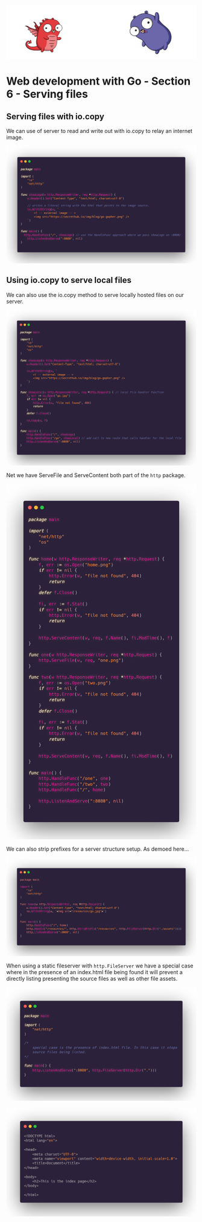 ![](/assets/gologo.png)

# Web development with Go - Section 6 - Serving files

## Serving files with io.copy

We can use of server to read and write out with io.copy to relay an internet image.

![](/assets/web/goWebMcLeod/S6/06-601-io-copy.png)

## Using io.copy to serve local files

We can also use the io.copy method to serve locally hosted files on our server.

![](/assets/web/goWebMcLeod/S6/06-602-io-copy-local-file.png)

Net we have ServeFile and ServeContent both part of the `http` package.

![](/assets/web/goWebMcLeod/S6/06-603-servefile.png)

We can also strip prefixes for a server structure setup. As demoed here...

![](/assets/web/goWebMcLeod/S6/06-604-strip-prefix.png)

When using a static fileserver with `http.FileServer` we have a special case where in the presence of an index.html file being found it will prevent a directly listing presenting the source files as well as other file assets.

![](/assets/web/goWebMcLeod/S6/06-605-default-index.png)

![](/assets/web/goWebMcLeod/S6/06-605-markup.png)
